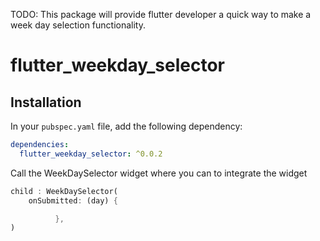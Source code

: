 <!--
This README describes the package. If you publish this package to pub.dev,
this README's contents appear on the landing page for your package.

For information about how to write a good package README, see the guide for
[writing package pages](https://dart.dev/guides/libraries/writing-package-pages).

For general information about developing packages, see the Dart guide for
[creating packages](https://dart.dev/guides/libraries/create-library-packages)
and the Flutter guide for
[developing packages and plugins](https://flutter.dev/developing-packages).
-->

TODO: This package will provide flutter developer a quick way to make a week day selection functionality.

# flutter_weekday_selector

## Installation

In your `pubspec.yaml` file, add the following dependency:

```yaml
dependencies:
  flutter_weekday_selector: ^0.0.2
```

Call the WeekDaySelector widget where you can to integrate the widget

```dart
child : WeekDaySelector(
    onSubmitted: (day) {

          },
)
```
